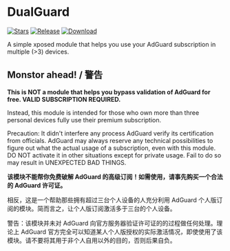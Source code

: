 # DualGuard
[![Stars](https://img.shields.io/github/stars/Mikotwa/DualGuard?label=Stars)](https://github.com/Mikotwa)
[![Release](https://img.shields.io/github/v/release/Mikotwa/DualGuard?label=Release)](https://github.com/Mikotwa/DualGuard/releases/latest)
[![Download](https://img.shields.io/github/downloads/Mikotwa/DualGuard/total)](https://github.com/Mikotwa/DualGuard/releases/latest)

A simple xposed module that helps you use your AdGuard subscription in multiple (>3) devices.

## Monstor ahead! / 警告
**This is NOT a module that helps you bypass validation of AdGuard for free. VALID SUBSCRIPTION REQUIRED.**

Instead, this module is intended for those who own more than three personal devices fully use their premium subscription.

Precaution: It didn't interfere any process AdGuard verify its certification from officials. AdGuard may always reserve any technical possibilities to figure out what the actual usage of a subscription, even with this module. DO NOT activate it in other situations except for private usage. Fail to do so may result in UNEXPECTED BAD THINGS.

**该模块不能帮你免费破解 AdGuard 的高级订阅！如需使用，请事先购买一个合法的 AdGuard 许可证。**

相反，这是一个帮助那些拥有超过三台个人设备的人充分利用 AdGuard 个人版订阅的模块。简而言之，让个人版订阅激活多于三台的个人设备。

警告：该模块并未对 AdGuard 向官方服务器验证许可证的的过程做任何处理。理论上 AdGuard 官方完全可以知道某人个人版授权的实际激活情况，即使使用了该模块。请不要将其用于非个人自用以外的目的，否则后果自负。
